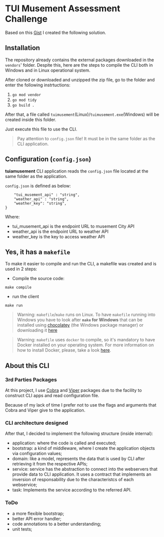 # TUI Musement Assessment Challenge

Based on this [Gist](https://gist.github.com/hpatoio/3aeea8159fb9046a2feba75d39a8d21e "link to assessment description") I created the following solution.

## Installation

The repository already contains the external packages downloaded in the `vendors`' folder. Despite this, here are the steps to compile the CLI both in Windows and in Linux operational system.

After cloned or downloaded and unzipped the zip file, go to the folder and enter the following instrtuctions:

1. `go mod vendor`
2. `go mod tidy`
3. `go build .`

After that, a file called `tuimusement`(Linux)/`tuimusement.exe`(Windows) will be created inside this folder.

Just execute this file to use the CLI.

> Pay attention to `config.json` file! It must be in the same folder as the CLI application.

## Configuration (`config.json`)

**tuiamusement** CLI application reads the `config.json` file located at the same folder as the application.

`config.json` is defined as below:

```{
    "tui_musement_api" : "string",
    "weather_api" : "string",
    "weather_key": "string",
}
```

Where:
+ tui_musement_api is the endpoint URL to musement City API
+ weather_api is the endpoint URL to weather API
+ weather_key is the key to access weather API

## Yes, it has a `makefile`

To make it easier to compile and run the CLI, a makefile was created and is used in 2 steps:

+ Compile the source code:

```
make compile
```

+ run the client

```
make run
```

> Warning: `makefile`/`make` runs on Linux. To have `makefile` running into Windows you have to look after **`make` for Windows** that can be installed using [chocolatey](https://chocolatey.org/ "the Windows package manager") (the Windows package manager) or downloading it [here](http://gnuwin32.sourceforge.net/packages/make.htm "make for Windows")

> Warning: `makefile` uses `docker` to compile, so it's mandatory to have Docker installed on your operating system. For more information on how to install Docker, please, take a look [here](https://docs.docker.com/engine/install/).

## About this CLI

### 3rd Parties Packages

At this project, I use [Cobra](https://github.com/spf13/cobra#readme "Cobra") and [Viper](https://github.com/spf13/viper#readme "Viper") packages due to the facility to construct CLI apps and read configuration file.

Because of my lack of time I prefer not to use the flags and arguments that Cobra and Viper give to the application.

### CLI architecture designed

After that, I decided to implement the following structure (inside internal):

+ application: where the code is called and executed;
+ bootstrap: a kind of middleware, where I create the application objects via configuration values;
+ domain: like a model, represents the data that is used by CLI after retrieving it from the respective APIs;
+ service: service has the abstraction to connect into the webservers that provide data to CLI application. It uses a contract that implements an inversion of responsability due to the characteristcs of each webservice;
+ task: Implements the service according to the referred API.

### ToDo

+ a more flexible bootstrap;
+ better API error handler;
+ code annotations to a better understanding;
+ unit tests;
